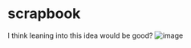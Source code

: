 # scrapbook
I think leaning into this idea would be good?
![image](https://github.com/MikelBai/scrapbook/assets/13091533/26c5dd2d-9219-4ca0-9bf6-180f9c22366e)
